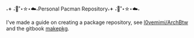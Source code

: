 
˖𖥔 ݁˖🦋˚⋆✮⋆☁️˖Personal Pacman Repository˖𖥔 ݁˖🦋˚⋆✮⋆☁️˖



I've made a guide on creating a package repository, see [l0vemimi/ArchBtw](https://github.com/l0vemimi/ArchBtw) and the gitbook [makepkg](https://l0vemimi.github.io/ArchBtw/makepkg/).
